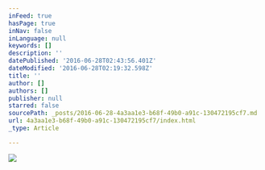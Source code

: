 ```yaml
---
inFeed: true
hasPage: true
inNav: false
inLanguage: null
keywords: []
description: ''
datePublished: '2016-06-28T02:43:56.401Z'
dateModified: '2016-06-28T02:19:32.598Z'
title: ''
author: []
authors: []
publisher: null
starred: false
sourcePath: _posts/2016-06-28-4a3aa1e3-b68f-49b0-a91c-130472195cf7.md
url: 4a3aa1e3-b68f-49b0-a91c-130472195cf7/index.html
_type: Article

---
```

![](https://the-grid-user-content.s3-us-west-2.amazonaws.com/1d8972d4-f171-43ab-91a0-3f292cbef0a3.jpg)